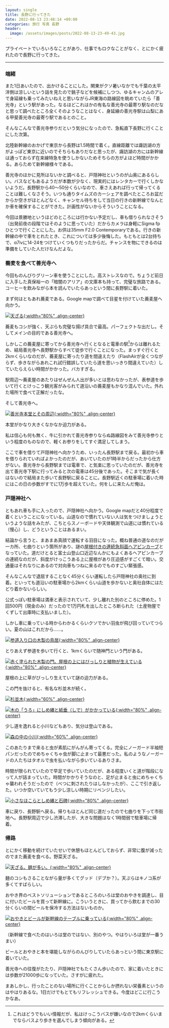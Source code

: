 ```yaml
---
layout: single
title: 長野に行ってきた
date: 2022-08-13 23:48:14 +09:00
categories: 旅行 写真 長野
header:
  image: /assets/images/posts/2022-08-13-23-49-43.jpg
---
```


プライベートでいろいろなことがあり、仕事でもロクなことがなく、とにかく疲れたので長野に行ってきた。

----

### 端緒

また1日あいたので、出かけることにした。関東がクソ暑いなかでも千葉の太平洋側は涼しいという話を見たので銚子などを候補にしつつ、ゆるキャン△のアレで身延線も乗ってみたいねえと思いながらJR東海の路線図を眺めていたら「善光寺」という駅があった。なるほどこれはかの有名な善光寺の最寄り駅なのだなと思って調べたところ全くそのようなことはなく、身延線の善光寺駅は山梨にある甲斐善光寺の最寄り駅であるとのこと。

そんなこんなで善光寺参りだという気分になったので、急転直下長野に行くことにした次第。

北陸新幹線のおかげで東京から長野は1.5時間で着く。直線距離では諏訪湖の方がよっぽど東京に近いのでそちらもありだなと思ったが、諏訪湖の方には新幹線は通っておらず在来線特急を使うしかないためそちらの方がよほど時間がかかる。あらためて新幹線様々である。

善光寺のほかに見所はないかと調べると、戸隠神社というのが山奥にあるらしい。バスなどもあるようだが本数が少なく、現実的にはレンタカーで行くしかないようだ。長野駅から40～50分くらいなので、車さえあれば行って帰ってくることは難しくなさそう。いつも通りタイムズのカーシェアを調べたところお盆だからか空きがほとんどなく、キャンセル待ちをして当日の行きの新幹線でなんとか車を確保することができた。計画性がないからそういうことになる。

今回は景勝地というほどのところには行かない予定だし、車も借りられなさそう（出発前夜の段階ではそのように思っていた）だからカメラは身軽にSigma fpひとつで行くことにした。お供は35mm F2.0 Contemporaryである。行きの新幹線の中で車をとれたとき、これについては多少後悔した。もともとは2台持ちで、α7ivに14-24をつけていくつもりだったからだ。チャンスを物にできるのは準備をしていた人だけなんだよな。

### 蕎麦を食べて善光寺へ

今回ものんびりグリーン車を使うことにした。高ストレスなので。ちょうど前日に入手した真保裕一の「暗闇のアリア」の文庫本も持って、完璧な旅路である。コーヒーを飲みながら本を読んでいたらあっという間に長野駅に着いた。

まず何はともあれ蕎麦である。Google mapで調べて目星を付けていた蕎麦屋へ向かう。

[![天ざる](/assets/images/posts/2022-08-14-00-09-43.jpg){:width="80%" .align-center} ](/assets/images/posts/2022-08-14-00-09-43.jpg)

蕎麦もコシが強く、天ぷらも完璧な揚げ具合で最高。パーフェクトな出だし。そしてメインの目的である善光寺へ。

しかしこの蕎麦屋に寄ってから善光寺へ行くとなると電車の駅[^1]からは離れるため、結局善光寺へ長野駅からすべて徒歩で行くことになった。まっすぐ行くと2kmくらいなのだが、蕎麦屋に寄ったり道を間違えたり（FlashAirが全くつながらず、歩きながらあれこれ試行錯誤していたら道を思いっきり間違えていた）していたらえらい時間がかかった。バカすぎる。

駅周辺～蕎麦屋のあたりはぜんぜん人出が多いとは思わなかったが、表参道を歩いて行くとけっこう観光客がみられて道沿いの蕎麦屋もかなり混んでいた。外れた場所で食べて正解だったな。

そして善光寺へ。

[![善光寺本堂とその周辺](/assets/images/posts/2022-08-14-00-14-53.jpg){:width="80%" .align-center} ](/assets/images/posts/2022-08-14-00-14-53.jpg)

本堂がかなり大きくなかなか迫力がある。

私は信心も何も無く、牛に引かれて善光寺参りならぬ路線図をみて善光寺参りという程度のものなので、軽くお参りをしてすぐ満足してしまう。

ここで車を借りて戸隠神社へ向かうため、いったん長野駅まで戻る。最初から車を借りられていればよかったのだが、あいていたのが1時半からだったから仕方がない。善光寺から長野駅までは電車で、と気楽に思っていたのだが、善光寺を出て善光寺下駅に行ってみると次の電車は45分後であった。そこまで気が長くはないので結局また歩いて長野駅に戻ることに。長野駅近くの駐車場に着いた時にはこの日の歩数がすでに1万歩を超えていた。何をしに来たんだ俺は。

### 戸隠神社へ

ともあれ車も手に入ったので、戸隠神社へ向かう。Google mapだと40分程度で着くということになっている。山道なので慣れていない人は気をつけましょうというような話をみたが、こちとらスノーボードや天体観測で山道には慣れている（慢心）し、どうということはあるまい。

結論から言うと、まあまあ真顔で運転する羽目になった。概ね普通の道なのだが一カ所、七曲りという箇所があり、謎の[屋根付きの連続急斜面ヘアピンカーブ](https://tabiguruma.hatenadiary.com/entry/2018/10/16/233832)となっていた。道だけとると富士山登山口近辺なんかにもよくあるヘアピンカーブの連続なのだが、斜度がけっこうある上に屋根があり圧迫感がすごくて暗い。交通量はそれなりにあるので対向車もつねに来るのでものすごい緊張感。

そんなこんなで退屈することなく45分くらい運転したら戸隠神社の奥社に到着。といっても道沿いの駐車場から2kmくらい山道を歩かないと奥社自体にはたどり着かないらしい。

公式っぽい駐車場は満車と表示されていて、少し離れた別のところに停めた。1回500円（現金のみ）だったので1万円札を出したところ断られた（土産物屋でくずして出庫時に支払いました）。

しかし車に乗っている時からわかるくらいクソでかい羽虫が飛び回っていてつらい。夏の山はこれだから……。

[![参道入り口の木製の鳥居](/assets/images/posts/2022-08-14-00-33-25.jpg){:width="80%" .align-center} ](/assets/images/posts/2022-08-14-00-33-25.jpg)

とりあえず参道を歩いて行くと、1kmくらいで随神門という門がある。

[![赤く塗られた木製の門。屋根の上にはびっしりと植物が生えている](/assets/images/posts/2022-08-14-00-33-55.jpg){:width="80%" .align-center} ](/assets/images/posts/2022-08-14-00-33-55.jpg)

屋根の上に草がびっしり生えていて謎の迫力がある。

この門を抜けると、有名な杉並木が続く。

[![杉並木](/assets/images/posts/2022-08-14-00-34-46.jpg){:width="60%" .align-center} ](/assets/images/posts/2022-08-14-00-34-46.jpg)

[![木の「うろ」にしめ縄と紙垂（しで）がかかっている](/assets/images/posts/2022-08-14-00-35-04.jpg){:width="80%" .align-center} ](/assets/images/posts/2022-08-14-00-35-04.jpg)

少し道を逸れると小川などもあり、気分は登山である。

[![森の中の小川](/assets/images/posts/2022-08-14-00-35-36.jpg){:width="60%" .align-center} ](/assets/images/posts/2022-08-14-00-35-36.jpg)

このあたりまで来ると虫が素肌にがんがん寄ってくる。完全にノーガード半袖短パンだったのでめちゃくちゃ虫が脚に止まって最悪だった。私のようなノーガードの人たちはタオルで虫を払いながら歩いているありさま。

時間が限られていたので早足で歩いていたのだが、ある程度いくと道が階段になって人が詰まっていた。時間がかかりそうなのと、足が止まると虫にめちゃくちゃ襲われそうだったので（べつに刺されたりはしなかったが）、ここで引き返した。いつか空いていてもう少し涼しい時期にリベンジしたい。

[![小さなほこらとしめ縄と石碑](/assets/images/posts/2022-08-14-00-39-01.jpg){:width="80%" .align-center} ](/assets/images/posts/2022-08-14-00-39-01.jpg)

車に戻り、長野駅へ戻る。帰りもほとんど同じ道だったので七曲りを下って市街地へ。長野駅周辺で少し渋滞したが、大きな問題はなく1時間弱で駐車場に帰着。

### 帰路

とにかく移動を続けていたせいで休憩もほとんどしておらず、非常に腹が減ったのでまた蕎麦を食べる。野菜天ざる。

[![天ざる。麺が多い。](/assets/images/posts/2022-08-14-00-44-53.jpg){:width="80%" .align-center} ](/assets/images/posts/2022-08-14-00-44-53.jpg)

麺のコシもさることながら量が多くてグッド（デブか？）。天ぷらはキノコ系が多くてすばらしい。

おやき界のベストソリューションであるところのいろは堂のおやきを調達し、目に付いたビールを買って新幹線に。こういうときに、買ってから飲むまでの30分くらいの間ビールを保冷する方法はないものか。

[![おやきとビールが新幹線のテーブルに乗っている](/assets/images/posts/2022-08-14-00-48-11.jpg){:width="80%" .align-center} ](/assets/images/posts/2022-08-14-00-48-11.jpg)

（新幹線で食べたのはいろは堂のではない、別のやつ。やはりいろは堂が一番うまい）

ビールとおやきと本を堪能しながらのんびりしていたらあっという間に東京駅に着いていた。

善光寺への往復がたたり、戸隠神社でもたくさん歩いたので、家に着いたときには歩数が21000歩になっていた。さすがに疲れた。

まあしかし、行ったことのない場所に行くことからしか摂れない栄養素というのはやはりあるな。1日だけでもとてもリフレッシュできる。今度はどこに行こうかなあ。

[^1]: これはどうでもいい情報だが、私はけっこうバスが嫌いなので2kmくらいまでならバスより歩きを選んでしまう傾向がある。



